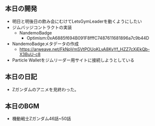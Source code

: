## 本日の開発
- 明日と明後日の飲み会にむけてLetsGymLeaderを動くようにしたい
- ジムバッジコントラクトの実装
  - NandemoBadge
    - Optimism:0xA6885f694B091F8fffC7487611681896a7c9b44D
- NandemoBadgeメタデータの作成
  - https://arweave.net/FkNpVmSVtPOUoKLyA8KvYf_HZZ7cXjEkQb-X3BuU-c8
- Particle Walletをジムリーダー用サイトに接続しようとしている

## 本日の日記
- Zガンダムのアニメを見終わった。

## 本日のBGM
- 機動戦士Zガンダム46話~50話